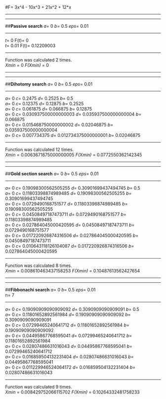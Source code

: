 #F= 3x^4 - 10x^3 + 21x^2 + 12*x  

-----------------------------------


-----------------------------------

##__Passive search__
 _a_= 0 _b_= 0.5 _eps_=  0.01  

-----------------------------------

_t_= 0 F(t)= 0  
_t_= 0.01 F(t)= 0.12209003  

-----------------------------------

Function was calculated 2 times.  
_Xmin_ = 0 _F(Xmin)_ =  0

-----------------------------------


-----------------------------------

##__Dihotomy search__
 _a_= 0 _b_= 0.5 _eps_=  0.01  

-----------------------------------

_a_= 0 _c_= 0.2475 _d_= 0.2525 _b_= 0.5  
_a_= 0 _c_= 0.12375 _d_= 0.12875 _b_= 0.2525  
_a_= 0 _c_= 0.061875 _d_= 0.066875 _b_= 0.12875  
_a_= 0 _c_= 0.030937500000000003 _d_= 0.035937500000000004 _b_= 0.066875  
_a_= 0 _c_= 0.015468750000000002 _d_= 0.02046875 _b_= 0.035937500000000004  
_a_= 0 _c_= 0.007734375 _d_= 0.012734375000000001 _b_= 0.02046875  

-----------------------------------

Function was calculated 12 times.  
_Xmin_ = 0.0063671875000000005 _F(Xmin)_ =  0.0772550362142345

-----------------------------------


-----------------------------------

##__Gold section search__
 _a_= 0 _b_= 0.5 _eps_=  0.01  

-----------------------------------

_a_= 0 _c_= 0.19098300562505255 _d_= 0.30901699437494745 _b_= 0.5  
_a_= 0 _c_= 0.11803398874989485 _d_= 0.19098300562505255 _b_= 0.30901699437494745  
_a_= 0 _c_= 0.0729490168751577 _d_= 0.11803398874989485 _b_= 0.19098300562505255  
_a_= 0 _c_= 0.04508497187473711 _d_= 0.0729490168751577 _b_= 0.11803398874989485  
_a_= 0 _c_= 0.027864045000420595 _d_= 0.04508497187473711 _b_= 0.0729490168751577  
_a_= 0 _c_= 0.017220926874316506 _d_= 0.027864045000420595 _b_= 0.04508497187473711  
_a_= 0 _c_= 0.010643118126104087 _d_= 0.017220926874316506 _b_= 0.027864045000420595  

-----------------------------------

Function was calculated 8 times.  
_Xmin_ = 0.008610463437158253 _F(Xmin)_ =  0.10487613562427654

-----------------------------------


-----------------------------------

##__Fibbonachi search__
 _a_= 0 _b_= 0.5 _eps_=  0.01  
n= 7

-----------------------------------

_a_= 0 _c_= 0.19090909090909092 _d_= 0.3090909090909091 _b_= 0.5  
_a_= 0 _c_= 0.11801652892561984 _d_= 0.19090909090909092 _b_= 0.3090909090909091  
_a_= 0 _c_= 0.07299465240641712 _d_= 0.11801652892561984 _b_= 0.19090909090909092  
_a_= 0 _c_= 0.04495867768595041 _d_= 0.07299465240641712 _b_= 0.11801652892561984  
_a_= 0 _c_= 0.02807486631016043 _d_= 0.04495867768595041 _b_= 0.07299465240641712  
_a_= 0 _c_= 0.016859504132231404 _d_= 0.02807486631016043 _b_= 0.04495867768595041  
_a_= 0 _c_= 0.011229946524064172 _d_= 0.016859504132231404 _b_= 0.02807486631016043  

-----------------------------------

Function was calculated 9 times.  
_Xmin_ = 0.008429752066115702 _F(Xmin)_ =  0.10264332481758233
